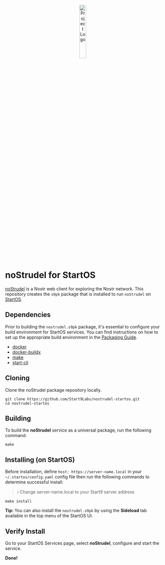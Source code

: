 <p align="center">
  <img src="https://raw.githubusercontent.com/hzrd149/nostrudel/master/screenshots/icon.svg" alt="Project Logo" width="21%">
</p>

# noStrudel for StartOS

[noStrudel](https://github.com/hzrd149/nostrudel) is a Nostr web client for exploring the Nostr network. This repository creates the `s9pk` package that is installed to run `noStrudel` on [StartOS](https://github.com/Start9Labs/start-os/).

## Dependencies

Prior to building the `nostrudel.s9pk` package, it's essential to configure your build environment for StartOS services. You can find instructions on how to set up the appropriate build environment in the [Packaging Guide](https://staging.docs.start9.com/packaging-guide/).

- [docker](https://docs.docker.com/get-docker)
- [docker-buildx](https://docs.docker.com/buildx/working-with-buildx/)
- [make](https://www.gnu.org/software/make/)
- [start-cli](https://github.com/Start9Labs/start-cli/)

## Cloning

Clone the noStrudel package repository locally.

```
git clone https://github.com/Start9Labs/nostrudel-startos.git
cd nostrudel-startos
```

## Building

To build the **noStrudel** service as a universal package, run the following command:

```
make
```

## Installing (on StartOS)

Before installation, define `host: https://server-name.local` in your `~/.startos/config.yaml` config file then run the following commands to determine successful install:

> :information_source: Change server-name.local to your Start9 server address

```
make install
```

**Tip:** You can also install the `nostrudel.s9pk` by using the **Sideload** tab available in the top menu of the StartOS UI.

## Verify Install

Go to your StartOS Services page, select **noStrudel**, configure and start the service.

**Done!**
